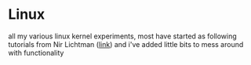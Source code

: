# Linux
all my various linux kernel experiments, most have started as following tutorials from Nir Lichtman ([link](https://www.youtube.com/@nirlichtman)) and i've added little bits to mess around with functionality
